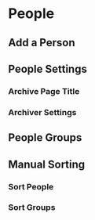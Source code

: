 # People

## Add a Person

## People Settings

### Archive Page Title
### Archiver Settings


## People Groups

## Manual Sorting

### Sort People
### Sort Groups
